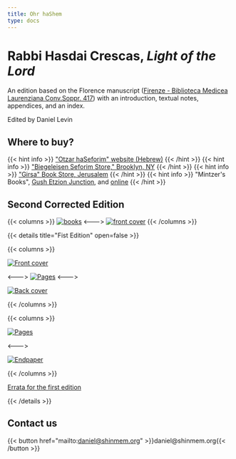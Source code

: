 ```yaml
---
title: Ohr haShem
type: docs
---
```


# Rabbi Hasdai Crescas, _Light of the Lord_


An edition based on the Florence manuscript ([Firenze - Biblioteca Medicea Laurenziana Conv.Soppr. 417](http://beta.nli.org.il/en/manuscripts/NNL_ALEPH000147823/NLI#$FL31864276)) with an introduction, textual notes, appendices, and an index.

Edited by Daniel Levin




## Where to buy?
{{< hint info >}}
["Otzar haSeforim" website (Hebrew)](http://www.sefer.org.il/Product/36163214/%D7%90%D7%95%D7%A8-%D7%94%D7%A9%D7%9D---%D7%A8%D7%91%D7%99-%D7%97%D7%A1%D7%93%D7%90%D7%99-%D7%A7%D7%A8%D7%A7%D7%A9)
{{< /hint >}}
{{< hint info >}}
["Biegeleisen Seforim Store," Brooklyn, NY](https://www.google.com/maps/place/J+Biegeleisen+Co./@40.633463,-73.982577,15z/data=!4m5!3m4!1s0x0:0x194c7cd3e0df72dc!8m2!3d40.633463!4d-73.982577)
{{< /hint >}}
{{< hint info >}}
["Girsa" Book Store, Jerusalem](http://girsabooksjlem.blogspot.com/)
{{< /hint >}}
{{< hint info >}}
"Mintzer's Books", [Gush Etzion Junction](https://www.google.com/maps/place/Gush+Etzion+Junction/), and [online](https://www.mintzerbooks.com/en/product/%d7%90%d7%95%d7%a8-%d7%94%d7%a9%d7%9d-%d7%a8%d7%91%d7%99%d7%a0%d7%95-%d7%97%d7%a1%d7%93%d7%90%d7%99-%d7%a7%d7%a8%d7%a9%d7%a7%d7%a9/)
{{< /hint >}}

## Second Corrected Edition

{{< columns >}}
[![books](../2nd_view-min.jpg)](../2nd_view.jpg)
<--->
[![front cover](../2nd_open-min.jpg)](../2nd_open.jpg)
{{< /columns >}}


{{< details title="Fist Edition" open=false >}}


{{< columns >}}

[![Front cover](../IMG_5166-scaled-min.jpg)](../IMG_5166-scaled.jpg)

<--->
[![Pages](../IMG_5154-scaled-min.jpg)](../IMG_5154-scaled.jpg)
<--->

[![Back cover](../IMG_5167-scaled-min.jpg)](../IMG_5167-scaled.jpg)

{{< /columns >}}

{{< columns >}}

[![Pages](../IMG_5151-scaled-min.jpg)](../IMG_5151-scaled.jpg)

<--->

[![Endpaper](../IMG_5150-scaled-min.jpg)](../IMG_5150-scaled.jpg)

{{< /columns >}}

[Errata for the first edition](https://crescas.org/docs/errata/)


{{< /details >}}



## Contact us


{{< button href="mailto:daniel@shinmem.org" >}}daniel\@shinmem.org{{< /button >}}
